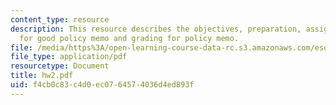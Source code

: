 ```yaml
---
content_type: resource
description: This resource describes the objectives, preparation, assignment, guidelines
  for good policy memo and grading for policy memo.
file: /media/https%3A/open-learning-course-data-rc.s3.amazonaws.com/esd-10-introduction-to-technology-and-policy-fall-2006/f4cb0c83c4d0ec0764574036d4ed893f_hw2.pdf
file_type: application/pdf
resourcetype: Document
title: hw2.pdf
uid: f4cb0c83-c4d0-ec07-6457-4036d4ed893f
---
```

